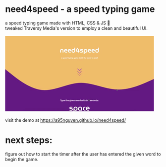 # need4speed - a speed typing game
a speed typing game made with HTML, CSS & JS 💜 <br>
tweaked Traversy Media's version to employ a clean and beautiful UI. <br>
<br>
![](giphy.gif)
<br>
<br>
visit the demo at https://a95nguyen.github.io/need4speed/ <br>
# next steps: 
figure out how to start the timer after the user has entered the given word to begin the game. 
